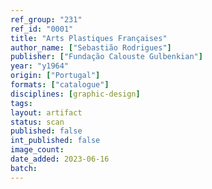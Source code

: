```yaml
---
ref_group: "231"
ref_id: "0001"
title: "Arts Plastiques Françaises"
author_name: ["Sebastião Rodrigues"]
publisher: ["Fundação Calouste Gulbenkian"]
year: "y1964"
origin: ["Portugal"]
formats: ["catalogue"]
disciplines: [graphic-design]
tags:
layout: artifact
status: scan
published: false
int_published: false
image_count:
date_added: 2023-06-16
batch:
---
```

